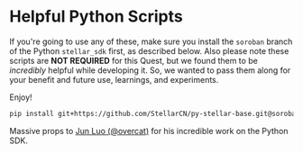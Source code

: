 # Helpful Python Scripts

If you're going to use any of these, make sure you install the `soroban` branch
of the Python `stellar_sdk` first, as described below. Also please note these
scripts are **NOT REQUIRED** for this Quest, but we found them to be
_incredibly_ helpful while developing it. So, we wanted to pass them along for
your benefit and future use, learnings, and experiments.

Enjoy!

```bash
pip install git+https://github.com/StellarCN/py-stellar-base.git@soroban
```

Massive props to [Jun Luo (@overcat)](https://github.com/overcat) for his
incredible work on the Python SDK.
